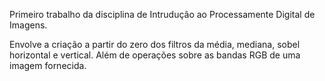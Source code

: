 Primeiro trabalho da disciplina de Intrudução ao Processamente Digital de Imagens.

Envolve a criação a partir do zero dos filtros da média, mediana, sobel horizontal e vertical. Além de operações sobre as bandas RGB 
de uma imagem fornecida.
